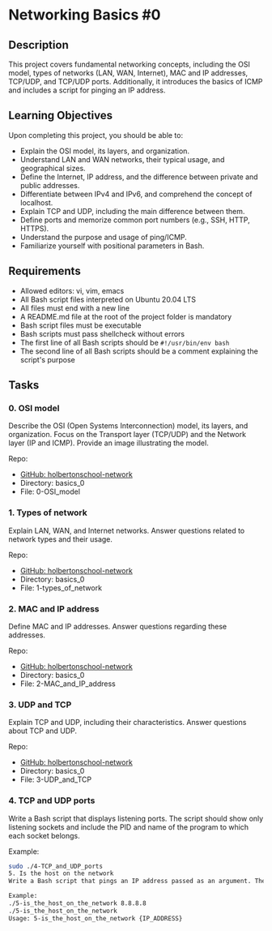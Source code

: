 # Networking Basics #0

## Description

This project covers fundamental networking concepts, including the OSI model, types of networks (LAN, WAN, Internet), MAC and IP addresses, TCP/UDP, and TCP/UDP ports. Additionally, it introduces the basics of ICMP and includes a script for pinging an IP address.

## Learning Objectives

Upon completing this project, you should be able to:

- Explain the OSI model, its layers, and organization.
- Understand LAN and WAN networks, their typical usage, and geographical sizes.
- Define the Internet, IP address, and the difference between private and public addresses.
- Differentiate between IPv4 and IPv6, and comprehend the concept of localhost.
- Explain TCP and UDP, including the main difference between them.
- Define ports and memorize common port numbers (e.g., SSH, HTTP, HTTPS).
- Understand the purpose and usage of ping/ICMP.
- Familiarize yourself with positional parameters in Bash.

## Requirements

- Allowed editors: vi, vim, emacs
- All Bash script files interpreted on Ubuntu 20.04 LTS
- All files must end with a new line
- A README.md file at the root of the project folder is mandatory
- Bash script files must be executable
- Bash scripts must pass shellcheck without errors
- The first line of all Bash scripts should be `#!/usr/bin/env bash`
- The second line of all Bash scripts should be a comment explaining the script's purpose

## Tasks

### 0. OSI model

Describe the OSI (Open Systems Interconnection) model, its layers, and organization. Focus on the Transport layer (TCP/UDP) and the Network layer (IP and ICMP). Provide an image illustrating the model.

Repo:
- [GitHub: holbertonschool-network](https://github.com/your-username/holbertonschool-network)
- Directory: basics_0
- File: 0-OSI_model

### 1. Types of network

Explain LAN, WAN, and Internet networks. Answer questions related to network types and their usage.

Repo:
- [GitHub: holbertonschool-network](https://github.com/your-username/holbertonschool-network)
- Directory: basics_0
- File: 1-types_of_network

### 2. MAC and IP address

Define MAC and IP addresses. Answer questions regarding these addresses.

Repo:
- [GitHub: holbertonschool-network](https://github.com/your-username/holbertonschool-network)
- Directory: basics_0
- File: 2-MAC_and_IP_address

### 3. UDP and TCP

Explain TCP and UDP, including their characteristics. Answer questions about TCP and UDP.

Repo:
- [GitHub: holbertonschool-network](https://github.com/your-username/holbertonschool-network)
- Directory: basics_0
- File: 3-UDP_and_TCP

### 4. TCP and UDP ports

Write a Bash script that displays listening ports. The script should show only listening sockets and include the PID and name of the program to which each socket belongs.

Example:

```bash
sudo ./4-TCP_and_UDP_ports
5. Is the host on the network
Write a Bash script that pings an IP address passed as an argument. The script should accept a string as an argument, display a usage message if no argument is passed, and ping the IP five times.

Example:
./5-is_the_host_on_the_network 8.8.8.8
./5-is_the_host_on_the_network
Usage: 5-is_the_host_on_the_network {IP_ADDRESS}
